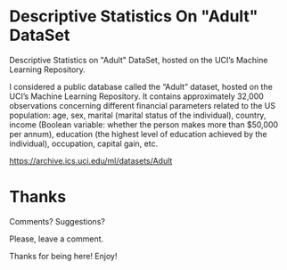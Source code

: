 # Descriptive Statistics On "Adult" DataSet

Descriptive Statistics on "Adult" DataSet, hosted on the UCI’s Machine Learning Repository.

I considered a public database called the “Adult” dataset, hosted on the UCI’s Machine Learning Repository. It contains approximately 32,000 observations concerning different financial parameters related to the US population: age, sex, marital (marital status of the individual), country, income (Boolean variable: whether the person makes more than $50,000 per annum), education (the highest level of education achieved by the individual), occupation, capital gain, etc.

https://archive.ics.uci.edu/ml/datasets/Adult

# Thanks

Comments? Suggestions?

Please, leave a comment.

Thanks for being here! Enjoy!
